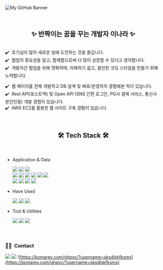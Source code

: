 ![My GitHub Banner](./resources/banner-1.PNG)

<br><div align=center><h2>✨ 반짝이는 꿈을 꾸는 개발자 이나라 ✨</h2></div><br>
✔️ &nbsp;호기심이 많아 새로운 일에 도전하는 것을 즐깁니다.\
✔️ &nbsp;협업의 중요성을 알고, 함께함으로써 더 많이 성장할 수 있다고 생각합니다.\
✔️ &nbsp;개발자간 협업을 위해 명확하며, 이해하기 쉽고, 클린한 코딩 스타일을 만들기 위해 노력합니다.

✔️ &nbsp;웹 페이지를 전체 개발하고 DB 설계 및 배포/운영까지 경험해본 적이 있습니다.\
✔️ &nbsp;Rest API(포스트백) 및 Open API (SNS 간편 로그인, PG사 결제 서비스, 통신사 본인인증) 개발 경험이 있습니다.\
✔️ &nbsp;AWS EC2를 활용한 웹 사이트 구축 경험이 있습니다.

  <!--✔️ &nbsp;저에 대해 더 궁금하시다면, 제 <a href="">포트폴리오</a>를 방문해주세요.-->

<br><div align=center><h2>🛠 Tech Stack 🛠</h2></div><br>

* Application & Data
  <!-- Back -->
  <img src="https://img.shields.io/badge/java-007396?style=for-the-badge&logo=java&logoColor=white">
  <img src="https://img.shields.io/badge/spring-6DB33F?style=for-the-badge&logo=spring&logoColor=white">
  <img src="https://img.shields.io/badge/springboot-6DB33F?style=for-the-badge&logo=springboot&logoColor=white">
  <br>
  <img src="https://img.shields.io/badge/oracle-F80000?style=for-the-badge&logo=oracle&logoColor=white">
  <img src="https://img.shields.io/badge/mysql-4479A1?style=for-the-badge&logo=mysql&logoColor=white">
  <img src="https://img.shields.io/badge/linux-FCC624?style=for-the-badge&logo=linux&logoColor=black">
  <img src="https://img.shields.io/badge/apache tomcat-F8DC75?style=for-the-badge&logo=apachetomcat&logoColor=white">
  <img src="https://img.shields.io/badge/maven-C71A36?style=for-the-badge&logo=apachemaven&logoColor=white">
  <img src="https://img.shields.io/badge/gradle-02303A?style=for-the-badge&logo=gradle&logoColor=white">
  <br>
  <!-- Front -->
  <img src="https://img.shields.io/badge/html5-E34F26?style=for-the-badge&logo=html5&logoColor=white">
  <img src="https://img.shields.io/badge/css-1572B6?style=for-the-badge&logo=css3&logoColor=white">
  <img src="https://img.shields.io/badge/jquery-0769AD?style=for-the-badge&logo=jquery&logoColor=white">
  <img src="https://img.shields.io/badge/javascript-F7DF1E?style=for-the-badge&logo=javascript&logoColor=black">
  
* Have Used
  <!-- Have Used -->
  <img src="https://img.shields.io/badge/aws-232F3E?style=for-the-badge&logo=amazonaws&logoColor=white">
  <img src="https://img.shields.io/badge/redis-DC382D?style=for-the-badge&logo=redis&logoColor=white">
  <img src="https://img.shields.io/badge/spring security-6DB33F?style=for-the-badge&logo=springsecurity&logoColor=white">
  
* Tool & Utilities
  <!-- Tool -->
  <img src="https://img.shields.io/badge/git-F05032?style=for-the-badge&logo=git&logoColor=white">
  <img src="https://img.shields.io/badge/github-181717?style=for-the-badge&logo=github&logoColor=white">
  <img src="https://img.shields.io/badge/open api-6BA539?style=for-the-badge&logo=openapiinitiative&logoColor=white">
  
<br><h2></h2>

### 🤝🏻 &nbsp;Contact
<a href=""><img src="https://img.shields.io/badge/-sksdlskfksms@naver.com-03C75A?style=flat&logo=Gmail&logoColor=white"/></a>
<a href="https://rananote.tistory.com/"><img src="https://img.shields.io/badge/-Tech Blog-000000?style=flat&logo=Tistory&logoColor=white"/></a>
![https://komarev.com/ghpvc/?username=sksdlskfksms](https://komarev.com/ghpvc/?username=sksdlskfksms)
  <!--<a href=""><img src="https://img.shields.io/badge/Porfoilo-web-blue"/></a>



<!-- 필요시 사용할 것들
- 🔭 I’m currently working on ...
- 🌱 I’m currently learning ...
- 👯 I’m looking to collaborate on ...
- 🤔 I’m looking for help with ...
- 💬 Ask me about ...
- 📫 How to reach me: ...
- 😄 Pronouns: ...
- ⚡ Fun fact: ...
- ✨
- 🛠

### 💻 &nbsp;GitHub Analytics
[![Github stats](https://github-readme-stats.vercel.app/api?username=sksdlskfksms&show_icons=true&theme=algolia&include_all_commits=true&count_private=true")](https://github.com/congchu/github-readme-stats)
[![Top Langs](https://github-readme-stats.vercel.app/api/top-langs/?username=sksdlskfksms&layout=compact&theme=algolia)](https://github.com/congchu/github-readme-stats)
-->
